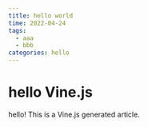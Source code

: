 ```yaml
---
title: hello world
time: 2022-04-24
tags:
  - aaa
  - bbb
categories: hello
---
```


# hello Vine.js

hello! This is a Vine.js generated article.
